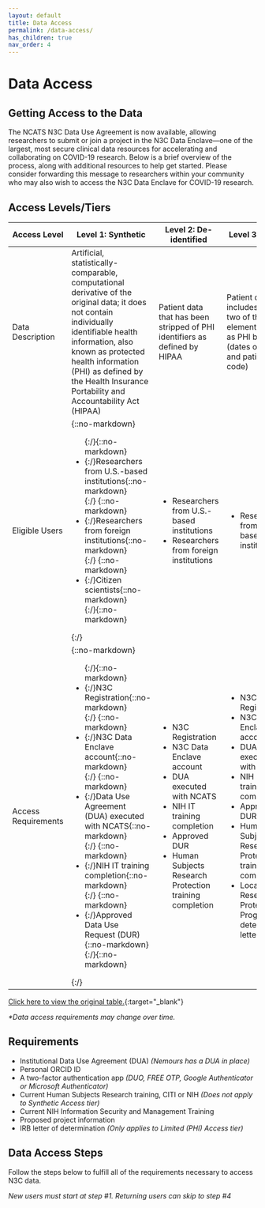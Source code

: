```yaml
---
layout: default
title: Data Access
permalink: /data-access/
has_children: true
nav_order: 4
---
```


# Data Access

## Getting Access to the Data
The NCATS N3C Data Use Agreement is now available, allowing researchers to submit or join a project in the N3C Data Enclave—one of the largest, most secure clinical data resources for accelerating and collaborating on COVID-19 research. Below is a brief overview of the process, along with additional resources to help get started. Please consider forwarding this message to researchers within your community who may also wish to access the N3C Data Enclave for COVID-19 research.

## Access Levels/Tiers

| Access Level        | Level 1: Synthetic                                                                                                                                                                                                                                                                                                                                                                                                                          | Level 2: De-identified                                                                                                                                                                                                          | Level 3: Limited                                                                                                                                                                                                                                                                                          |
|---------------------|---------------------------------------------------------------------------------------------------------------------------------------------------------------------------------------------------------------------------------------------------------------------------------------------------------------------------------------------------------------------------------------------------------------------------------------------|---------------------------------------------------------------------------------------------------------------------------------------------------------------------------------------------------------------------------------|-----------------------------------------------------------------------------------------------------------------------------------------------------------------------------------------------------------------------------------------------------------------------------------------------------------|
| Data Description    | Artificial, statistically-comparable, computational derivative of the original data; it does not contain individually identifiable health information, also known as protected health information (PHI) as defined by the Health Insurance Portability and Accountability Act (HIPAA)                                                                                                                                                       | Patient data that has been stripped of PHI identifiers as defined by HIPAA                                                                                                                                                      | Patient data that includes only two of the 18 elements defined as PHI by HIPAA (dates of service and patient zip code)                                                                                                                                                                                    |
| Eligible Users      | {::no-markdown}<ul>{:/}{::no-markdown}<li>{:/}Researchers from U.S.-based institutions{::no-markdown}</li>{:/} {::no-markdown}<li>{:/}Researchers from foreign institutions{::no-markdown}</li>{:/} {::no-markdown}<li>{:/}Citizen scientists{::no-markdown}</li>{:/}{::no-markdown}</ul>{:/}                                                                                                                                               | <ul><li>Researchers from U.S.-based institutions</li> <li>Researchers from foreign institutions</li></ul>                                                                                                                       | <ul><li>Researchers from U.S.-based institutions</li></ul>                                                                                                                                                                                                                                                |
| Access Requirements | {::no-markdown}<ul>{:/}{::no-markdown}<li>{:/}N3C Registration{::no-markdown}</li>{:/} {::no-markdown}<li>{:/}N3C Data Enclave account{::no-markdown}</li>{:/} {::no-markdown}<li>{:/}Data Use Agreement (DUA) executed with NCATS{::no-markdown}</li>{:/} {::no-markdown}<li>{:/}NIH IT training completion{::no-markdown}</li>{:/} {::no-markdown}<li>{:/}Approved Data Use Request (DUR){::no-markdown}</li>{:/}{::no-markdown}</ul>{:/} | <ul><li>N3C Registration</li> <li>N3C Data Enclave account</li> <li>DUA executed with NCATS</li> <li>NIH IT training completion</li> <li>Approved DUR</li> <li>Human Subjects Research Protection training completion</li></ul> | <ul><li>N3C Registration</li> <li>N3C Data Enclave account</li> <li>DUA executed with NCATS</li> <li>NIH IT training completion</li> <li>Approved DUR</li> <li>Human Subjects Research Protection training completion</li> <li>Local Human Research Protection Program IRB determination letter</li></ul> |

[Click here to view the original table.](https://covid.cd2h.org/N3C_governance#access_requirements){:target="_blank"}

_\*Data access requirements may change over time._

## Requirements
* Institutional Data Use Agreement (DUA) *(Nemours has a DUA in place)*
* Personal ORCID ID
* A two-factor authentication app *(DUO, FREE OTP, Google Authenticator or Microsoft Authenticator)*
* Current Human Subjects Research training, CITI or NIH *(Does not apply to Synthetic Access tier)*
* Current NIH Information Security and Management Training
* Proposed project information
* IRB letter of determination *(Only applies to Limited (PHI) Access tier)*

## Data Access Steps
Follow the steps below to fulfill all of the requirements necessary to access N3C data.

*New users must start at step #1. Returning users can skip to step #4*
